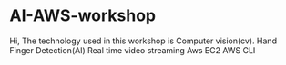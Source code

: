 # AI-AWS-workshop
Hi,
The technology used in this workshop is Computer vision(cv).
Hand Finger Detection(AI)
Real time video streaming
Aws EC2 
AWS CLI
